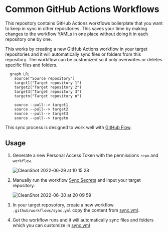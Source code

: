 # Common GitHub Actions Workflows

This repository contains GitHub Actions workflows boilerplate that you want to keep in sync in other repositories. This saves your time by making changes to the workflow YAMLs in one place without doing it in each repository one by one.

This works by creating a new GitHub Actions workflow in your target repositories and it will automatically sync files or folders from this repository. The workflow can be customized so it only overwrites or deletes specific files and folders.

```mermaid
  graph LR;
    source("Source repository")
    target1("Target repository 1")
    target2("Target repository 2")
    target3("Target repository 3")
    targetn("Target repository n")

    source --pull--> target1
    source --pull--> target2
    source --pull--> target3
    source --pull--> targetn
```

This sync process is designed to work well with [GitHub Flow](https://docs.github.com/en/get-started/quickstart/github-flow).

## Usage

1. Generate a new Personal Access Token with the permissions `repo` and `workflow`.

    ![CleanShot 2022-06-29 at 10 15 28](https://user-images.githubusercontent.com/24604485/176343541-0bc82c53-8aca-427a-b5b7-fab7d68feafc.png)

2. Manually run the workflow [Sync Secrets](https://github.com/pacroy/gh-common-workflows/actions/workflows/_sync_secrets.yml) and input your target repository.

    ![CleanShot 2022-06-30 at 20 09 59](https://user-images.githubusercontent.com/24604485/176685449-dc9e6ff1-df29-4db6-92a8-fa820ff7edc9.png)

3. In your target reposotory, create a new workflow `.github/workflows/sync.yml` copy the content from [sync.yml](.github/workflows/sync.yml).

4. Get the workflow runs and it will automatically sync files and folders which you can customize in [sync.yml](.github/workflows/sync.yml)

